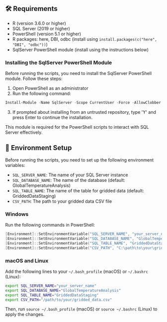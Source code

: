 ## 🛠️ Requirements

- R (version 3.6.0 or higher)
- SQL Server (2019 or higher)
- PowerShell (version 5.1 or higher)
- R packages: here, DBI, odbc (install using `install.packages(c("here", "DBI", "odbc"))`)
- SqlServer PowerShell module (install using the instructions below)

### Installing the SqlServer PowerShell Module

Before running the scripts, you need to install the SqlServer PowerShell module. Follow these steps:

1. Open PowerShell as an administrator
2. Run the following command:

```powershell
Install-Module -Name SqlServer -Scope CurrentUser -Force -AllowClobber
```

3. If prompted about installing from an untrusted repository, type 'Y' and press Enter to continue the installation.

This module is required for the PowerShell scripts to interact with SQL Server effectively.

## 🚀 Environment Setup

Before running the scripts, you need to set up the following environment variables:

- `SQL_SERVER_NAME`: The name of your SQL Server instance
- `SQL_DATABASE_NAME`: The name of the database (default: GlobalTemperatureAnalysis)
- `SQL_TABLE_NAME`: The name of the table for gridded data (default: GriddedDataStaging)
- `CSV_PATH`: The path to your gridded data CSV file

### Windows

Run the following commands in PowerShell:

```powershell
[Environment]::SetEnvironmentVariable("SQL_SERVER_NAME", "your_server_name", "User")
[Environment]::SetEnvironmentVariable("SQL_DATABASE_NAME", "GlobalTemperatureAnalysis", "User")
[Environment]::SetEnvironmentVariable("SQL_TABLE_NAME", "GriddedDataStaging", "User")
[Environment]::SetEnvironmentVariable("CSV_PATH", "C:\path\to\your\gridded_data.csv", "User")
```

### macOS and Linux

Add the following lines to your `~/.bash_profile` (macOS) or `~/.bashrc` (Linux):

```bash
export SQL_SERVER_NAME="your_server_name"
export SQL_DATABASE_NAME="GlobalTemperatureAnalysis"
export SQL_TABLE_NAME="GriddedDataStaging"
export CSV_PATH="/path/to/your/gridded_data.csv"
```

Then, run `source ~/.bash_profile` (macOS) or `source ~/.bashrc` (Linux) to apply the changes.
